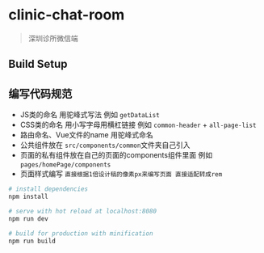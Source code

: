 # clinic-chat-room

> 深圳诊所微信端

## Build Setup



## 编写代码规范

* JS类的命名  用驼峰式写法 例如 `getDataList`
* CSS类的命名 用小写字母用横杠链接 例如 `common-header` + `all-page-list`
* 路由命名、Vue文件的name  用驼峰式命名
* 公共组件放在 `src/components/common`文件夹自己引入
* 页面的私有组件放在自己的页面的components组件里面 例如 `pages/homePage/components`
* 页面样式编写 `直接根据1倍设计稿的像素px来编写页面 直接适配转成rem`



``` bash
# install dependencies
npm install

# serve with hot reload at localhost:8080
npm run dev

# build for production with minification
npm run build
```

